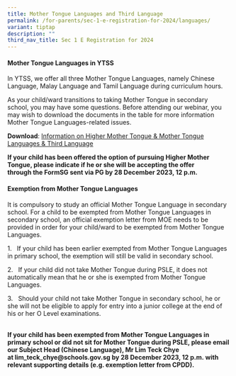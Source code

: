 ```yaml
---
title: Mother Tongue Languages and Third Language
permalink: /for-parents/sec-1-e-registration-for-2024/languages/
variant: tiptap
description: ""
third_nav_title: Sec 1 E Registration for 2024
---
```

<h4>Mother Tongue Languages in YTSS&nbsp;</h4><p>In YTSS, we offer all three Mother Tongue Languages, namely Chinese Language, Malay Language and Tamil Language during curriculum hours.</p><p>As your child/ward transitions to taking Mother Tongue in secondary school, you may have some questions. Before attending our webinar, you may wish to download the documents in the table for&nbsp;more information Mother Tongue Languages-related issues.</p><p><strong>Download</strong>: <a href="/files/Information_on_HMTL_MTL_Third_Lang_matters_2024.pdf" rel="noopener noreferrer nofollow" target="_blank">Information on Higher Mother Tongue &amp; Mother Tongue Languages &amp; Third Language</a></p><p><strong>If your child has been offered the option of pursuing Higher Mother Tongue, please indicate if he or she will be accepting the offer through&nbsp;the FormSG sent via PG&nbsp;by 28 December 2023, 12 p.m.</strong></p><h4>Exemption from Mother Tongue Languages</h4><p>It is compulsory to study an official Mother Tongue Language in secondary school. For a child to be exempted from Mother Tongue Languages in secondary school, an official exemption letter from MOE needs to be provided in order for your child/ward to be exempted from Mother Tongue Languages.</p><p>1.&nbsp;&nbsp;&nbsp;If your child has been earlier exempted from Mother Tongue Languages in primary school, the exemption will still be valid in secondary school.</p><p>2.&nbsp;&nbsp;&nbsp;If your child did not take&nbsp;Mother Tongue during PSLE, it does not automatically mean that he or she is exempted from Mother Tongue Languages.</p><p>3.&nbsp;&nbsp;&nbsp;Should your child not take Mother Tongue in secondary school, he or she will not be eligible to apply for entry into a junior college at the end of his or her O Level examinations.</p><p><strong><br>If your child has been exempted from Mother Tongue Languages in primary school or did not sit for Mother Tongue during PSLE, please email our Subject Head (Chinese Language), Mr Lim Teck Chye at&nbsp;<a rel="noopener noreferrer nofollow" target="_blank">lim_teck_chye@schools.gov.sg</a>&nbsp;by 28 December 2023, 12 p.m.&nbsp;with relevant supporting details (e.g. exemption letter from CPDD).</strong></p><p></p>